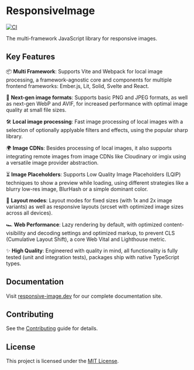 # ResponsiveImage

[![CI](https://github.com/simonihmig/responsive-image/actions/workflows/ci.yml/badge.svg)](https://github.com/simonihmig/responsive-image/actions/workflows/ci.yml)

The multi-framework JavaScript library for responsive images.

## Key Features

📦 **Multi Framework**:
Supports Vite and Webpack for local image processing, a framework-agnostic core and components for multiple frontend frameworks: Ember.js, Lit, Solid, Svelte and React.

🌇 **Next-gen image formats**:
Supports basic PNG and JPEG formats, as well as next-gen WebP and AVIF, for increased performance with optimal image quality at small file sizes.

🛠️ **Local image processing**:
Fast image processing of local images with a selection of optionally applyable filters and effects, using the popular sharp library.

🌍 **Image CDNs**:
Besides processing of local images, it also supports integrating remote images from image CDNs like Cloudinary or imgix using a versatile image provider abstraction.

⏳ **Image Placeholders**:
Supports Low Quality Image Placeholders (LQIP) techniques to show a preview while loading, using different strategies like a blurry low-res image, BlurHash or a simple dominant color.

📱 **Layout modes**:
Layout modes for fixed sizes (with 1x and 2x image variants) as well as responsive layouts (srcset with optimized image sizes across all devices).

🏎 **Web Performance**:
Lazy rendering by default, with optimized content-visibility and decoding settings and optimized markup, to prevent CLS (Cumulative Layout Shift), a core Web Vital and Lighthouse metric.

✨ **High Quality**:
Engineered with quality in mind, all functionality is fully tested (unit and integration tests), packages ship with native TypeScript types.

## Documentation

Visit [responsive-image.dev](https://responsive-image.dev) for our complete documentation site.

## Contributing

See the [Contributing](CONTRIBUTING.md) guide for details.

## License

This project is licensed under the [MIT License](LICENSE.md).
